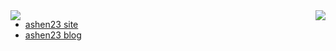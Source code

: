 
<!-- 展示指定仓库 -->
<!-- <a href="https://github.com/anuraghazra/github-readme-">
  <img align="left" src="https://github-readme-stats.vercel.app/api/pin/?username=ashen-23&repo=SJLineRefresh&show_owner=true" />
</a> -->

<a href="https://github.com/ashen23">
  <img align="left" src="https://github-readme-stats.vercel.app/api?username=ashen-23&show_icons=true&icon_color=CE1D2D&text_color=718096&bg_color=ffffff&hide=contribs&theme=vue" />
</a>


<a href="https://github.com/ashen23">
  <img align="right" src="https://github-readme-stats.vercel.app/api/top-langs/?username=ashen-23" />
</a>

<span>

  
<ul style="align:left">
<li><a href="https://ashen23.site/">ashen23 site</a></li>

<li><a href="https://doc.ashen23.site/">ashen23 blog</a></li>
</ul>
</span>

 

<!--
**ashen-23/ashen-23** is a ✨ _special_ ✨ repository because its `README.md` (this file) appears on your GitHub profile.

Here are some ideas to get you started:

- 🔭 I’m currently working on ...
- 🌱 I’m currently learning ...
- 👯 I’m looking to collaborate on ...
- 🤔 I’m looking for help with ...
- 💬 Ask me about ...
- 📫 How to reach me: ...
- 😄 Pronouns: ...
- ⚡ Fun fact: ...
-->
